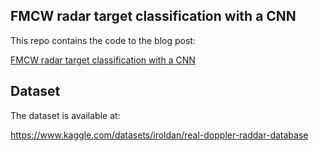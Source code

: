 ## FMCW radar target classification with a CNN

This repo contains the code to the blog post:

[FMCW radar target classification with a CNN](https://blogmljt.netlify.app/posts/radar-doppler/)

## Dataset

The dataset is available at:

https://www.kaggle.com/datasets/iroldan/real-doppler-raddar-database

